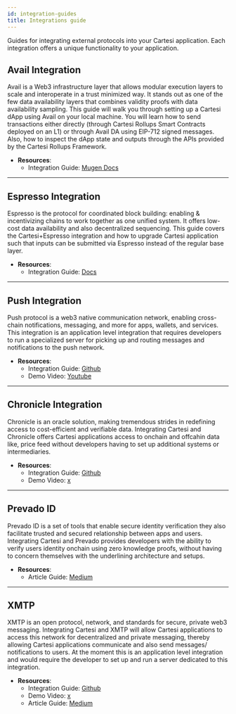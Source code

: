 ```yaml
---
id: integration-guides
title: Integrations guide
---
```


Guides for integrating external protocols into your Cartesi application. Each integration offers a unique functionality to your application.

## Avail Integration

Avail is a Web3 infrastructure layer that allows modular execution layers to scale and interoperate in a trust minimized way. It stands out as one of the few data availability layers that combines validity proofs with data availability sampling. This guide will walk you through setting up a Cartesi dApp using Avail on your local machine. You will learn how to send transactions either directly (through Cartesi Rollups Smart Contracts deployed on an L1) or through Avail DA using EIP-712 signed messages. Also, how to inspect the dApp state and outputs through the APIs provided by the Cartesi Rollups Framework.

- **Resources**:
  - Integration Guide: [Mugen Docs](https://docs.mugen.builders/cartesi-avail-tutorial/introduction)

---

## Espresso Integration

Espresso is the protocol for coordinated block building: enabling & incentivizing chains to work together as one unified system. It offers low-cost data availability and also decentralized sequencing. This guide covers the Cartesi+Espresso integration and how to upgrade Cartesi application such that inputs can be submitted via Espresso instead of the regular base layer.

- **Resources**:
  - Integration Guide: [Docs](https://docs.google.com/document/d/1jKtuEPLPK7FUgAhkX7tMRjkIsNgAJ3OYrKtppjUYUrk/edit?tab=t.0#heading=h.fih7t9k0olyg)

---

## Push Integration

Push protocol is a web3 native communication network, enabling cross-chain notifications, messaging, and more for apps, wallets, and services. This integration is an application level integration that requires developers to run a specialized server for picking up and routing messages and notifications to the push network.

- **Resources**:
  - Integration Guide: [Github](https://github.com/Mugen-Builders/push-cartesi)
  - Demo Video: [Youtube](https://www.youtube.com/watch?v=SO-xhHT85Bk)

---

## Chronicle Integration

Chronicle is an oracle solution, making tremendous strides in redefining access to cost-efficient and verifiable data. Integrating Cartesi and Chronicle offers Cartesi applications access to onchain and offcahin data like, price feed without developers having to set up additional systems or intermediaries.

- **Resources**:
  - Integration Guide: [Github](https://github.com/Mugen-Builders/cartesi-chronicle-integration/tree/main)
  - Demo Video: [x](https://x.com/MichaelAsiedu_/status/1826200037786878012)

---

## Prevado ID

Prevado ID is a set of tools that enable secure identity verification they also facilitate trusted and secured relationship between apps and users. Integrating Cartesi and Prevado provides developers with the ability to verify users identity onchain using zero knowledge proofs, without having to concern themselves with the underlining architecture and setups.

- **Resources**:
  - Article Guide: [Medium](https://medium.com/@jathinjagannath/building-secure-scalable-and-private-dapps-with-decentralized-identity-management-f755991f012b)

---

## XMTP

XMTP is an open protocol, network, and standards for secure, private web3 messaging. Integrating Cartesi and XMTP will allow Cartesi applications to access this network for decentralized and private messaging, thereby allowing Cartesi applications communicate and also send messages/ notifications to users. At the moment this is an application level integration and would require the developer to set up and run a server dedicated to this integration.

- **Resources**:
  - Integration Guide: [Github](https://github.com/Mugen-Builders/xmtp-cartesi)
  - Demo Video: [x](https://x.com/shanemac/status/1828174660133101661?s=46)
  - Article Guide: [Medium](https://medium.com/@idogwuchi/integrating-cartesi-dapps-with-xmtp-bridging-decentralised-computation-and-secured-communication-360fa7bdb1d1)
